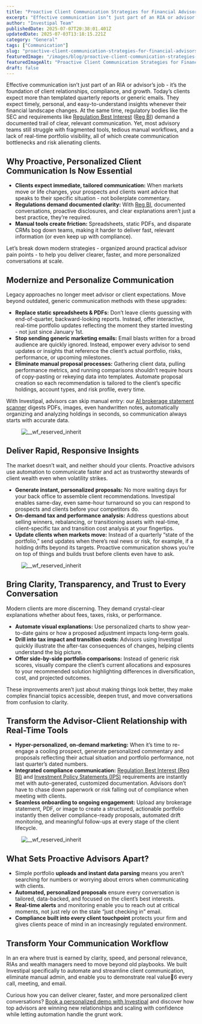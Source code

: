 ```yaml
---
title: "Proactive Client Communication Strategies for Financial Advisors: Achieve Clearer, Faster, and More Personalized Conversations"
excerpt: "Effective communication isn’t just part of an RIA or advisor’s job - it’s the foundation of client relationships, compliance, and growth."
author: "Investipal Team"
publishedDate: 2025-07-07T20:38:01.401Z
updatedDate: 2025-07-03T13:18:15.221Z
category: "General"
tags: ["Communication"]
slug: "proactive-client-communication-strategies-for-financial-advisors-achieve-clearer-faster-and-more-personalized-conversations"
featuredImage: "/images/blog/proactive-client-communication-strategies-for-financial-advisors-achieve-clearer-faster-and-more-personalized-conversations-img-0-125ea685.png"
featuredImageAlt: "Proactive Client Communication Strategies for Financial Advisors: Achieve Clearer, Faster, and More Personalized Conversations"
draft: false
---
```

<p id="">Effective communication isn’t just part of an RIA or advisor’s job - it’s the foundation of client relationships, compliance, and growth. Today’s clients expect more than templated quarterly reports or generic emails. They expect timely, personal, and easy-to-understand insights whenever their financial landscape changes. At the same time, regulatory bodies like the SEC and requirements like <a rel="noopener noreferrer" target="_blank" href="https://www.sec.gov/regulation-best-interest">Regulation Best Interest</a> (<a href="/features/regulation-best-interest-generator">Reg BI</a>) demand a documented trail of clear, relevant communication. Yet, most advisory teams still struggle with fragmented tools, tedious manual workflows, and a lack of real-time portfolio visibility, all of which create communication bottlenecks and risk alienating clients.</p><h2 id="">Why Proactive, Personalized Client Communication Is Now Essential</h2><ul id=""><li id=""><strong id="">Clients expect immediate, tailored communication:</strong> When markets move or life changes, your prospects and clients want advice that speaks to their specific situation - not boilerplate commentary.</li><li id=""><strong id="">Regulations demand documented clarity:</strong> With <a href="/features/regulation-best-interest-generator">Reg BI</a>, documented conversations, proactive disclosures, and clear explanations aren’t just a best practice, they’re required.</li><li id=""><strong id="">Manual tools create friction:</strong> Spreadsheets, static PDFs, and disparate CRMs bog down teams, making it harder to deliver fast, relevant information (or even keep up with compliance).</li></ul><p id="">Let’s break down modern strategies - organized around practical advisor pain points - to help you deliver clearer, faster, and more personalized conversations at scale.</p><h2 id="">Modernize and Personalize Communication</h2><p id="">Legacy approaches no longer meet advisor or client expectations. Move beyond outdated, generic communication methods with these upgrades:</p><ul id=""><li id=""><strong id="">Replace static spreadsheets & PDFs:</strong> Don’t leave clients guessing with end-of-quarter, backward-looking reports. Instead, offer interactive, real-time portfolio updates reflecting the moment they started investing - not just since January 1st.</li><li id=""><strong id="">Stop sending generic marketing emails:</strong> Email blasts written for a broad audience are quickly ignored. Instead, empower every advisor to send updates or insights that reference the client’s actual portfolio, risks, performance, or upcoming milestones.</li><li id=""><strong id="">Eliminate manual proposal processes:</strong> Gathering client data, pulling performance metrics, and running comparisons shouldn’t require hours of copy-pasting or rekeying data into templates. Automate proposal creation so each recommendation is tailored to the client’s specific holdings, account types, and risk profile, every time.</li></ul><p id="">With Investipal, advisors can skip manual entry: our <a href="/features/automated-statement-scanner">AI brokerage statement scanner</a> digests PDFs, images, even handwritten notes, automatically organizing and analyzing holdings in seconds, so communication always starts with accurate data.</p><figure class="w-richtext-figure-type-image w-richtext-align-fullwidth" style="max-width:2240px" data-rt-type="image" data-rt-align="fullwidth" data-rt-max-width="2240px"><div><img src="/images/blog/proactive-client-communication-strategies-for-financial-advisors-achieve-clearer-faster-and-more-personalized-conversations__67c7308908c78582288cb9b1_Why_20Customer_20Acquisition_20Costs_20Are_20Rising_20for_20Financial_20Advisors_20_And_20What_20To_20Do_20About_20It__20_10_.png" loading="lazy" alt="__wf_reserved_inherit"></div></figure><h2 id="">Deliver Rapid, Responsive Insights</h2><p id="">The market doesn’t wait, and neither should your clients. Proactive advisors use automation to communicate faster and act as trustworthy stewards of client wealth even when volatility strikes.</p><ul id=""><li id=""><strong id="">Generate instant, personalized proposals:</strong> No more waiting days for your back office to assemble client recommendations. Investipal enables same-day, even same-hour turnaround so you can respond to prospects and clients before your competitors do.</li><li id=""><strong id="">On-demand tax and performance analysis:</strong> Address questions about selling winners, rebalancing, or transitioning assets with real-time, client-specific tax and transition cost analysis at your fingertips.</li><li id=""><strong id="">Update clients when markets move:</strong> Instead of a quarterly “state of the portfolio,” send updates when there’s real news or risk, for example, if a holding drifts beyond its targets. Proactive communication shows you’re on top of things and builds trust before clients even have to ask.</li></ul><figure class="w-richtext-figure-type-image w-richtext-align-fullwidth" style="max-width:2048px" data-rt-type="image" data-rt-align="fullwidth" data-rt-max-width="2048px"><div><img src="/images/blog/proactive-client-communication-strategies-for-financial-advisors-achieve-clearer-faster-and-more-personalized-conversations__67d33ff9b13b3e48365fb523_PRIVATE_20WEALTH_20MANAGEMENT.png" loading="lazy" alt="__wf_reserved_inherit"></div></figure><h2 id="">Bring Clarity, Transparency, and Trust to Every Conversation</h2><p id="">Modern clients are more discerning. They demand crystal-clear explanations whether about fees, taxes, risks, or performance.</p><ul id=""><li id=""><strong id="">Automate visual explanations:</strong> Use personalized charts to show year-to-date gains or how a proposed adjustment impacts long-term goals.</li><li id=""><strong id="">Drill into tax impact and transition costs:</strong> Advisors using Investipal quickly illustrate the after-tax consequences of changes, helping clients understand the big picture.</li><li id=""><strong id="">Offer side-by-side portfolio comparisons:</strong> Instead of generic risk scores, visually compare the client’s current allocations and exposures to your recommended solution highlighting differences in diversification, cost, and projected outcomes.</li></ul><p id="">These improvements aren’t just about making things look better, they make complex financial topics accessible, deepen trust, and move conversations from confusion to clarity.</p><h2 id="">Transform the Advisor-Client Relationship with Real-Time Tools</h2><ul id=""><li id=""><strong id="">Hyper-personalized, on-demand marketing:</strong> When it’s time to re-engage a cooling prospect, generate personalized commentary and proposals reflecting their actual situation and portfolio performance, not last quarter’s dated numbers.</li><li id=""><strong id="">Integrated compliance communication:</strong> <a href="/features/regulation-best-interest-generator">Regulation Best Interest (Reg BI)</a> and <a href="/features/investment-policy-statements">Investment Policy Statements (IPS)</a> requirements are instantly met with auto-generated, customized documentation. Advisors don’t have to chase down paperwork or risk falling out of compliance when meeting with clients.</li><li id=""><strong id="">Seamless onboarding to ongoing engagement:</strong> Upload any brokerage statement, PDF, or image to create a structured, actionable portfolio instantly then deliver compliance-ready proposals, automated drift monitoring, and meaningful follow-ups at every stage of the client lifecycle.</li></ul><figure class="w-richtext-figure-type-image w-richtext-align-fullwidth" style="max-width:2240px" data-rt-type="image" data-rt-align="fullwidth" data-rt-max-width="2240px"><div><img src="/images/blog/proactive-client-communication-strategies-for-financial-advisors-achieve-clearer-faster-and-more-personalized-conversations__67f53d17220ac42c3ccf7c0e_Incorporating_20Client_20Parameters_20_29_.png" loading="lazy" alt="__wf_reserved_inherit"></div></figure><h2 id="">What Sets Proactive Advisors Apart?</h2><ul id=""><li id="">Simple portfolio <strong id="">uploads and instant data parsing</strong> means you aren’t searching for numbers or worrying about errors when communicating with clients.</li><li id=""><strong id="">Automated, personalized proposals</strong> ensure every conversation is tailored, data-backed, and focused on the client’s best interests.</li><li id=""><strong id="">Real-time alerts</strong> and monitoring enable you to reach out at critical moments, not just rely on the stale “just checking in” email.</li><li id=""><strong id="">Compliance built into every client touchpoint</strong> protects your firm and gives clients peace of mind in an increasingly regulated environment.</li></ul><h2 id="">Transform Your Communication Workflow</h2><p id="">In an era where trust is earned by clarity, speed, and personal relevance, RIAs and wealth managers need to move beyond old playbooks. We built Investipal specifically to automate and streamline client communication, eliminate manual admin, and enable you to demonstrate real value6 every call, meeting, and email.</p><p id="">Curious how you can deliver clearer, faster, and more personalized client conversations? <a href="/book-a-demo" id="">Book a personalized demo with Investipal</a> and discover how top advisors are winning new relationships and scaling with confidence while letting automation handle the grunt work.</p>